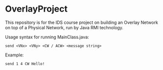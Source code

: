 # OverlayProject
This repository is for the IDS course project on building an Overlay Network on top of a Physical Network, run by Java RMI technology.

Usage syntax for running MainClass.java:

`send <VNx> <VNy> <CW / ACW> <message string>`

Example:

`send 1 4 CW Hello!`
